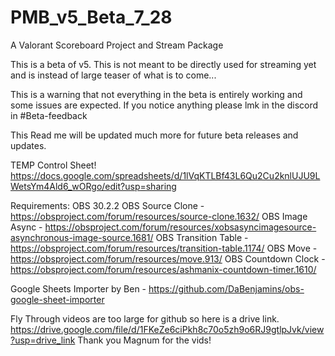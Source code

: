 # PMB_v5_Beta_7_28
 A Valorant Scoreboard Project and Stream Package

This is a beta of v5. This is not meant to be directly used for streaming yet and is instead of large teaser of what is to come...

This is a warning that not everything in the beta is entirely working and some issues are expected. If you notice anything please lmk in the discord in #Beta-feedback

This Read me will be updated much more for future beta releases and updates.

TEMP Control Sheet! https://docs.google.com/spreadsheets/d/1lVqKTLBf43L6Qu2Cu2knlUJU9LWetsYm4Ald6_wORgo/edit?usp=sharing


Requirements:
OBS 30.2.2
OBS Source Clone - https://obsproject.com/forum/resources/source-clone.1632/
OBS Image Async - https://obsproject.com/forum/resources/xobsasyncimagesource-asynchronous-image-source.1681/
OBS Transition Table - https://obsproject.com/forum/resources/transition-table.1174/
OBS Move - https://obsproject.com/forum/resources/move.913/
OBS Countdown Clock - https://obsproject.com/forum/resources/ashmanix-countdown-timer.1610/


Google Sheets Importer by Ben - https://github.com/DaBenjamins/obs-google-sheet-importer

Fly Through videos are too large for github so here is a drive link. https://drive.google.com/file/d/1FKeZe6ciPkh8c70o5zh9o6RJ9gtlpJvk/view?usp=drive_link
Thank you Magnum for the vids!
